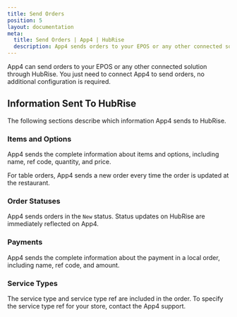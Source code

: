```yaml
---
title: Send Orders
position: 5
layout: documentation
meta:
  title: Send Orders | App4 | HubRise
  description: App4 sends orders to your EPOS or any other connected solution through HubRise. Find out the technical details of how orders are sent, and which fields are passed.
---
```


App4 can send orders to your EPOS or any other connected solution through HubRise. You just need to connect App4 to send orders, no additional configuration is required.

## Information Sent To HubRise

The following sections describe which information App4 sends to HubRise.

### Items and Options

App4 sends the complete information about items and options, including name, ref code, quantity, and price.

For table orders, App4 sends a new order every time the order is updated at the restaurant.

### Order Statuses

App4 sends orders in the `New` status. Status updates on HubRise are immediately reflected on App4.

### Payments

App4 sends the complete information about the payment in a local order, including name, ref code, and amount.

### Service Types

The service type and service type ref are included in the order. To specify the service type ref for your store, contact the App4 support.
